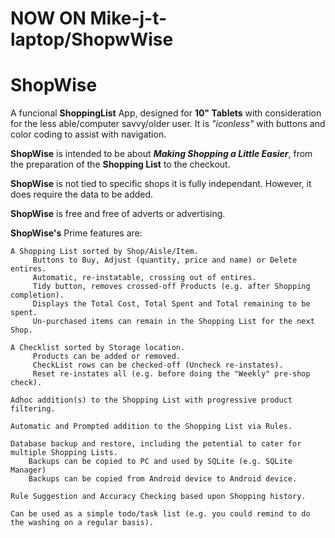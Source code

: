 # NOW ON Mike-j-t-laptop/ShopwWise

# ShopWise

A funcional **ShoppingList** App, designed for **10" Tablets** with consideration for the less able/computer savvy/older user.
It is *"iconless"* with buttons and color coding to assist with navigation.

**ShopWise** is intended to be about ***Making Shopping a Little Easier***, from the preparation of the **Shopping List** to the checkout.

**ShopWise** is not tied to specific shops it is fully independant. However, it does require the data to be added.

**ShopWise** is free and free of adverts or advertising.

**ShopWise's** Prime features are:

    A Shopping List sorted by Shop/Aisle/Item.
         Buttons to Buy, Adjust (quantity, price and name) or Delete entires.
         Automatic, re-instatable, crossing out of entires.
         Tidy button, removes crossed-off Products (e.g. after Shopping completion).
         Displays the Total Cost, Total Spent and Total remaining to be spent.
         Un-purchased items can remain in the Shopping List for the next Shop.
         
    A Checklist sorted by Storage location.
         Products can be added or removed.
         CheckList rows can be checked-off (Uncheck re-instates).
         Reset re-instates all (e.g. before doing the "Weekly" pre-shop check).

    Adhoc addition(s) to the Shopping List with progressive product filtering.
         
    Automatic and Prompted addition to the Shopping List via Rules.
    
    Database backup and restore, including the potential to cater for multiple Shopping Lists. 
        Backups can be copied to PC and used by SQLite (e.g. SQLite Manager)
        Backups can be copied from Android device to Android device.
    
    Rule Suggestion and Accuracy Checking based upon Shopping history.
    
    Can be used as a simple todo/task list (e.g. you could remind to do the washing on a regular basis).
